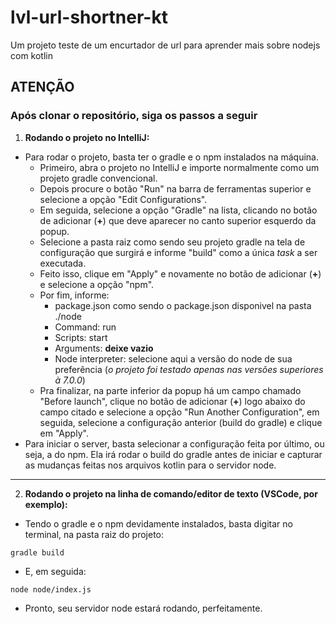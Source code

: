 # lvl-url-shortner-kt
Um projeto teste de um encurtador de url para aprender mais sobre nodejs com kotlin

## ATENÇÃO
### Após clonar o repositório, siga os passos a seguir
1. **Rodando o projeto no IntelliJ:**
- Para rodar o projeto, basta ter o gradle e o npm instalados na máquina.
  - Primeiro, abra o projeto no IntelliJ e importe normalmente como um projeto gradle convencional.
  - Depois procure o botão "Run" na barra de ferramentas superior e selecione a opção "Edit Configurations".
  - Em seguida, selecione a opção "Gradle" na lista, clicando no botão de adicionar (**+**) que deve aparecer no canto superior esquerdo da popup.
  - Selecione a pasta raiz como sendo seu projeto gradle na tela de configuração que surgirá e informe "build" como a única _task_ a ser executada.
  - Feito isso, clique em "Apply" e novamente no botão de adicionar (**+**) e selecione a opção "npm".
  - Por fim, informe: 
    - package.json como sendo o package.json disponivel na pasta ./node
    - Command: run
    - Scripts: start
    - Arguments: **deixe vazio**
    - Node interpreter: selecione aqui a versão do node de sua preferência (*o projeto foi testado apenas nas versões superiores à 7.0.0*)
  - Pra finalizar, na parte inferior da popup há um campo chamado "Before launch", clique no botão de adicionar (**+**) logo abaixo do campo citado e selecione a opção "Run Another Configuration", em seguida, selecione a configuração anterior (build do gradle) e clique em "Apply".
- Para iniciar o server, basta selecionar a configuração feita por último, ou seja, a do npm. Ela irá rodar o build do gradle antes de iniciar e capturar as mudanças feitas nos arquivos kotlin para o servidor node.  
---
2. **Rodando o projeto na linha de comando/editor de texto (VSCode, por exemplo):**
- Tendo o gradle e o npm devidamente instalados, basta digitar no terminal, na pasta raiz do projeto: 
<pre><code>gradle build</code></pre>
- E, em seguida:
<pre><code>node node/index.js</code></pre>
- Pronto, seu servidor node estará rodando, perfeitamente.
